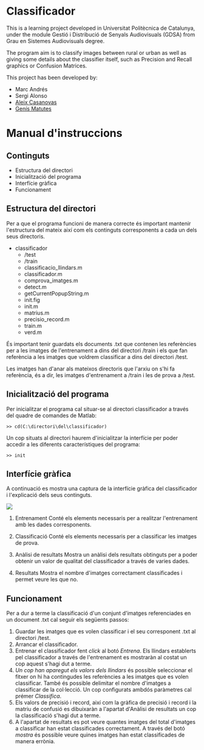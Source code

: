 Classificador
=============

This is a learning project developed in Universitat Politècnica de Catalunya, 
under the module Gestió i Distribució de Senyals Audiovisuals (GDSA) from Grau en Sistemes Audiovisuals degree.

The program aim is to classify images between rural or urban as well as giving some details about
the classifier itself, such as Precision and Recall graphics or Confusion Matrices.

This project has been developed by:
- Marc Andrés
- Sergi Alonso
- [Aleix Casanovas](http://github.com/aleics)
- [Genís Matutes](http://github.com/dor3nz)

Manual d'instruccions
=====================

Continguts
----------
- Estructura del directori
- Inicialització del programa
- Interfície gràfica
- Funcionament

Estructura del directori
------------------------
Per a que el programa funcioni de manera correcte és important mantenir
l'estructura del mateix així com els continguts corresponents a cada un dels
seus directoris.

- classificador
    - /test
    - /train
    - classificacio_llindars.m
    - classificador.m
    - comprova_imatges.m
    - detect.m
    - getCurrentPopupString.m
    - init.fig
    - init.m
    - matrius.m
    - precisio_record.m
    - train.m
    - verd.m

És important tenir guardats els documents .txt que contenen les referències per
a les imatges de l'entrenament a dins del directori /train i els que fan
referència a les imatges que voldrem classificar a dins del directori /test.

Les imatges han d'anar als mateixos directoris que l'arxiu on s'hi fa
referència, és a dir, les imatges d'entrenament a /train i les de prova a
/test.

Inicialització del programa
---------------------------
Per inicialitzar el programa cal situar-se al directori classificador a través
del quadre de comandes de Matlab:

    >> cd(C:\directori\del\classificador)

Un cop situats al directori haurem d'inicialitzar la interfície per poder
accedir a les diferents característiques del programa:

    >> init

Interfície gràfica
------------------
A continuació es mostra una captura de la interfície gràfica del classificador
i l'explicació dels seus continguts.

![](http://img.photobucket.com/albums/v488/karneater/screenshot_ui_zps507c1cff.png)

1. Entrenament
Conté els elements necessaris per a realitzar l'entrenament amb les dades
corresponents.

2. Classificació
Conté els elements necessaris per a classificar les imatges de prova.

3. Anàlisi de resultats
Mostra un anàlisi dels resultats obtinguts per a poder obtenir un valor de
qualitat del classificador a través de varies dades.

4. Resultats
Mostra el nombre d'imatges correctament classificades i permet veure les que
no.

Funcionament
------------
Per a dur a terme la classificació d'un conjunt d'imatges referenciades en un
document .txt cal seguir els següents passos:

1. Guardar les imatges que es volen classificar i el seu corresponent .txt al
   directori /test.
2. Arrancar el classificador.
3. Entrenar el classificador fent _click_ al botó *Entrena*. Els llindars
   establerts pel classificador a través de l'entrenament es mostraràn al
   costat un cop aquest s'hagi dut a terme.
4. *Un cop han aparegut els valors dels llindars* és possible seleccionar el
   fitxer on hi ha contingudes les referències a les imatges que es volen
   classificar. També és possible delimitar el nombre d'imatges a classificar
   de la col·lecció. Un cop configurats ambdós paràmetres cal prémer
   *Classifica*.
5. Els valors de precisió i record, així com la gràfica de precisió i record i
   la matriu de confusió es dibuixaràn a l'apartat d'Anàlisi de resultats un
   cop la classificació s'hagi dut a terme.
6. A l'apartat de resultats es pot veure quantes imatges del total d'imatges a
   classificar han estat classificades correctament. A través del botó *mostra*
   és possible veure quines imatges han estat classificades de manera errònia.

